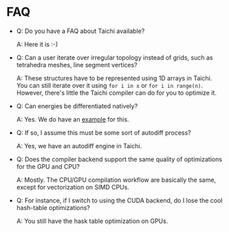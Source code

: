 # FAQ

 - Q: Do you have a FAQ about Taichi available? 

   A: Here it is :-)


  - Q: Can a user iterate over irregular topology instead of grids, such as tetrahedra meshes, line segment vertices?

    A: These structures have to be represented using 1D arrays in Taichi. You can still iterate over it using `for i in x` or `for i in range(n)`.
However, there's little the Taichi compiler can do for you to optimize it.

  - Q: Can energies be differentiated natively?

    A: Yes. We do have an [example](https://github.com/yuanming-hu/taichi/blob/master/examples/mpm_lagrangian_forces.py) for this. 

  - Q: If so, I assume this must be some sort of autodiff process?

    A: Yes, we have an autodiff engine in Taichi.

  - Q: Does the compiler backend support the same quality of optimizations for the GPU and CPU?
 
    A: Mostly. The CPU/GPU compilation workflow are basically the same, except for vectorization on SIMD CPUs. 

  - Q: For instance, if I switch to using the CUDA backend, do I lose the cool hash-table optimizations? 

    A: You still have the hask table optimization on GPUs.
